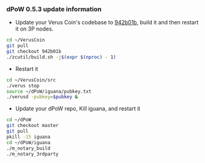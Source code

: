 ### dPoW 0.5.3 update information

- Update your Verus Coin's codebase to [942b01b](https://github.com/VerusCoin/VerusCoin/tree/942b01b87b96239102ecf57aecff838c6d2913a0), build it and then restart it on 3P nodes.

```bash
cd ~/VerusCoin
git pull
git checkout 942b01b
./zcutil/build.sh -j$(expr $(nproc) - 1)
```

- Restart it

```bash
cd ~/VerusCoin/src
./verus stop
source ~/dPoW/iguana/pubkey.txt
./verusd -pubkey=$pubkey &
```

- Update your dPoW repo, Kill iguana, and restart it

```bash
cd ~/dPoW
git checkout master
git pull
pkill -15 iguana
cd ~/dPoW/iguana
./m_notary_build
./m_notary_3rdparty
```
